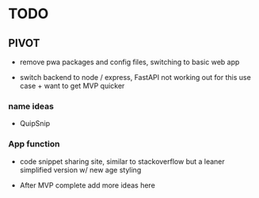 # TODO

## PIVOT 

- remove pwa packages and config files, switching to basic web app

- switch backend to node / express, FastAPI not working out for this use case + want to get MVP quicker

### name ideas

- QuipSnip

### App function

- code snippet sharing site, similar to stackoverflow but a leaner simplified version w/ new age styling

- After MVP complete add more ideas here
